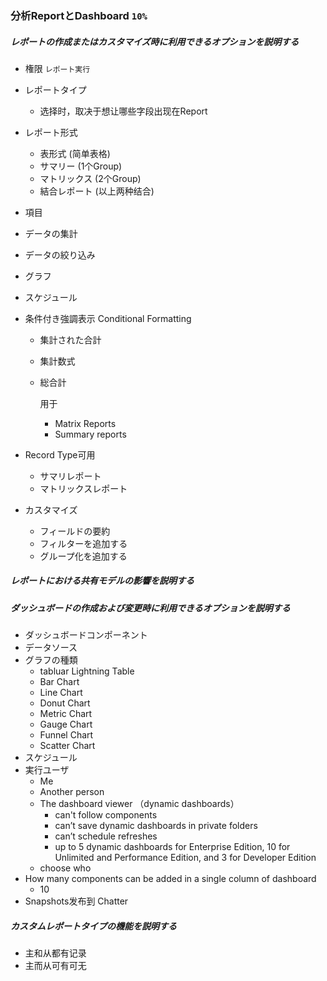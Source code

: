 ### 分析ReportとDashboard `10%`

##### レポートの作成またはカスタマイズ時に利用できるオプションを説明する

- 権限 `レポート実行`

- レポートタイプ
  - 选择时，取决于想让哪些字段出现在Report
  
- レポート形式
  - 表形式 (简单表格)
  - サマリー (1个Group)
  - マトリックス (2个Group)
  - 結合レポート (以上两种结合)
  
- 項目

- データの集計 

- データの絞り込み

- グラフ

- スケジュール

- 条件付き強調表示 Conditional Formatting
  - 集計された合計
  
  - 集計数式
  
  - 総合計
  
    用于
  
    - Matrix Reports
    - Summary reports
  
- Record Type可用
  - サマリレポート
  - マトリックスレポート
  
- カスタマイズ

  - フィールドの要約
  - フィルターを追加する
  - グループ化を追加する

##### レポートにおける共有モデルの影響を説明する

##### ダッシュボードの作成および変更時に利用できるオプションを説明する

- ダッシュボードコンポーネント
- データソース
- グラフの種類
  - tabluar Lightning Table
  - Bar Chart
  - Line Chart
  - Donut Chart
  - Metric Chart
  - Gauge Chart
  - Funnel Chart
  - Scatter Chart
- スケジュール
- 実行ユーザ
  - Me 
  - Another person
  - The dashboard viewer （dynamic dashboards）
    - can't follow components
    - can’t save dynamic dashboards in private folders
    - can’t schedule refreshes
    - up to 5 dynamic dashboards for Enterprise Edition, 10 for Unlimited and Performance Edition, and 3 for Developer Edition
  - choose who
- How many components can be added in a single column of dashboard
  - 10
- Snapshots发布到 Chatter

##### カスタムレポートタイプの機能を説明する

- 主和从都有记录
- 主而从可有可无



